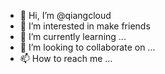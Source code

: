 - 👋 Hi, I’m @qiangcloud
- 👀 I’m interested in make friends
- 🌱 I’m currently learning ...
- 💞️ I’m looking to collaborate on ...
- 📫 How to reach me ...

<!---
qiangcloud/qiangcloud is a ✨ special ✨ repository because its `README.md` (this file) appears on your GitHub profile.
You can click the Preview link to take a look at your changes.
--->
